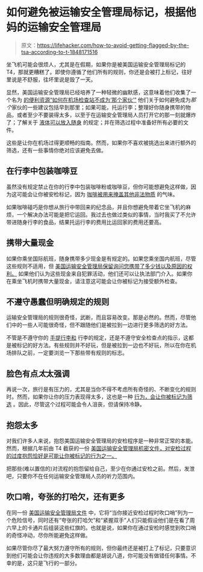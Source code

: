 # 如何避免被运输安全管理局标记，根据他妈的运输安全管理局

> 原文：<https://lifehacker.com/how-to-avoid-getting-flagged-by-the-tsa-according-to-t-1848171516>

坐飞机可能会很烦人，尤其是在假期，如果你是被美国运输安全管理局标记的 T4，那就更糟糕了。即使你遵循了他们所有的规则，你还是会被打上标记，往好里说是不舒服，往坏里说是毁了一天。



显然，美国运输安全管理局已经培养了一种轻微的幽默感，这意味着他们收集了一个名为 [的便利资源“如何在机场检查站不成为‘那个家伙’”](https://www.tsa.gov/travel/travel-tips/how-not-be-%E2%80%9C-guy%E2%80%9D-airport-checkpoint) 他们关于如何避免成为*那个*家伙的一些建议包括早到那里；如果可能，托运行李；整理好你随身携带的物品，或者至少不要装得太多，以至于在运输安全管理局人员打开它的那一刻就爆炸了；了解关于 [液体可以放入随身](https://www.tsa.gov/travel/security-screening/liquids-rule) 的规定；并在筛选过程中准备好所有必要的文件。

这些是让你在机场过得更顺畅的指南。然而，如果你不喜欢被挑选出来进行额外的筛选，还有一些事情你绝对应该避免去做。

## **在行李中包装咖啡豆**

虽然没有规定禁止在你的行李中包装咖啡粉或咖啡豆，但你可能想避免这样做，因为这可能会让你被安检标记，因为 [咖啡被用来掩盖其他非法物质](https://www.rd.com/list/tsa-security/) 的气味。

如果咖啡碰巧是你想从旅行中带回来的纪念品，并且你想避免带着它坐飞机的麻烦，一个解决办法可能是把它运回。我过去也做过类似的事情，当时我买了不允许带进随身行李的食品，结果托运行李的费用比运回家的费用还要高。

## **携带大量现金**

如果你乘坐国际航班，随身携带多少现金是有规定的。如果您乘坐国内航班，尽管这些规则不适用，但 [美国运输安全管理局保留询问您携带了多少钱以及原因的权利。](https://yourmileagemayvary.net/2021/05/13/6-things-that-can-get-your-luggage-flagged-by-tsa/) 如果他们认为这些现金来自犯罪活动，他们还可以让执法部门介入。如果你在乘坐飞机时携带大量现金，请注意这可能会让你被标记为接受额外检查。

## **不遵守愚蠢但明确规定的规则**

运输安全管理局的规则很奇怪，武断，而且容易改变。那是必然的。然而，尽管他们中的一些人可能很奇怪，但不跟随他们是被拉到一边进行更多筛选的好方法。

不管是不遵守你的 [手提行李和](https://www.tsa.gov/travel/security-screening/whatcanibring/all) 行李的规定，还是不遵守安全检查点的指示，这都是被标记的好方法。有些规则并不好玩，但是被拉到一边也不好玩，所以在你在机场排队之前，一定要浏览一下那些带有规则的标志。

## **脸色有点*太*太强调**

再说一次，旅行是有压力的，尤其是当你不得不考虑所有奇怪的、不断变化的规则时。然而，如果你让你的压力表现得太多，这也是一种 [行为，会让你被标记为筛选](https://www.rd.com/list/tsa-security/) 。因此，尽管这个过程可能会令人沮丧，但请保持冷静。

## **抱怨太多**

对我们许多人来说，抱怨美国运输安全管理局的安检程序是一种非常正常的本能。然而，根据几年前由 T4 截获的一份 [美国运输安全管理局机密文件，对安检过程的过度抱怨恰好是可能让你被标记的行为之一。](https://theintercept.com/2015/03/27/revealed-tsas-closely-held-behavior-checklist-spot-terrorists/)

把那些(难以置信的)对流程的抱怨留给自己，至少在你通过安检之前。然后，发泄吧，只要你不在任何运输安全管理局人员的听力范围内。

## **吹口哨，夸张的打哈欠，还有更多**

在同一份 [美国运输安全管理局文件](https://theintercept.com/2015/03/27/revealed-tsas-closely-held-behavior-checklist-spot-terrorists/) 中，它将“当你接近安检过程时吹口哨”列为一个危险信号，同时还有“夸张的打哈欠”和“紧握双手”人们只能假设他们是在看了周六早上的卡通片后组装这些红旗的。也就是说，如果你在通过安检时感觉到吹口哨的奇怪冲动，尽你所能避免这样做。

如果尽管你尽了最大努力遵守所有的规则，但你最终还是被打上了标记，只要意识到他们可能会让你违规的大多数理由都是胡说八道，你可能没有做错任何事情。不幸的是，这只是飞行的一部分。